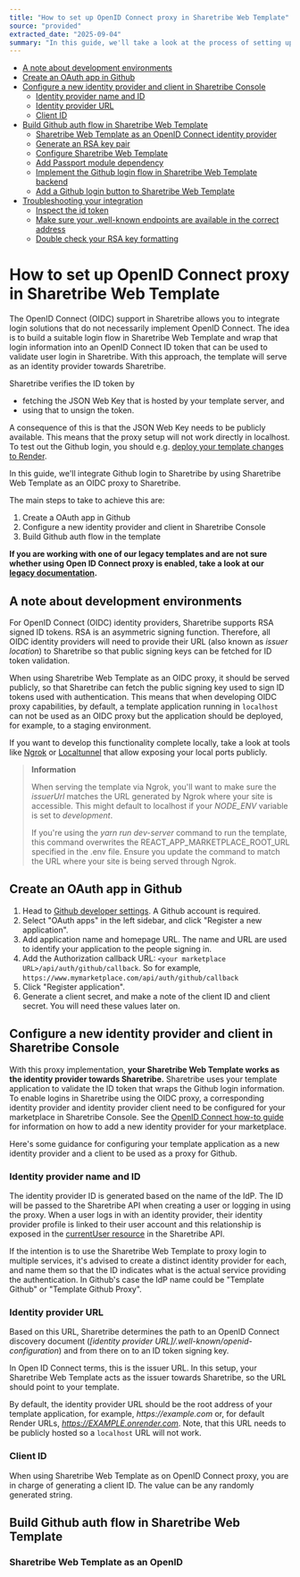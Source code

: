 ```yaml
---
title: "How to set up OpenID Connect proxy in Sharetribe Web Template"
source: "provided"
extracted_date: "2025-09-04"
summary: "In this guide, we'll take a look at the process of setting up OpenID Connect (OIDC) proxy to Sharetribe Web Template. This allows you to add support for identity providers that Sharetribe doesn't natively support. In this example, we are building the proxy implementation for Github."
---
```


- [A note about development environments](#a-note-about-development-environments)
- [Create an OAuth app in Github](#create-an-oauth-app-in-github)
- [Configure a new identity provider and client in Sharetribe Console](#configure-a-new-identity-provider-and-client-in-sharetribe-console)
  - [Identity provider name and ID](#identity-provider-name-and-id)
  - [Identity provider URL](#identity-provider-url)
  - [Client ID](#client-id)
- [Build Github auth flow in Sharetribe Web Template](#build-github-auth-flow-in-sharetribe-web-template)
  - [Sharetribe Web Template as an OpenID Connect identity provider](#sharetribe-web-template-as-an-openid-connect-identity-provider)
  - [Generate an RSA key pair](#generate-an-rsa-key-pair)
  - [Configure Sharetribe Web Template](#configure-sharetribe-web-template)
  - [Add Passport module dependency](#add-passport-module-dependency)
  - [Implement the Github login flow in Sharetribe Web Template backend](#implement-the-github-login-flow-in-sharetribe-web-template-backend)
  - [Add a Github login button to Sharetribe Web Template](#add-a-github-login-button-to-sharetribe-web-template)
- [Troubleshooting your integration](#troubleshooting-your-integration)
  - [Inspect the id token](#inspect-the-id-token)
  - [Make sure your .well-known endpoints are available in the correct address](#make-sure-your-well-known-endpoints-are-available-in-the-correct-address)
  - [Double check your RSA key formatting](#double-check-your-rsa-key-formatting)

# How to set up OpenID Connect proxy in Sharetribe Web Template

The OpenID Connect (OIDC) support in Sharetribe allows you to integrate login solutions that do not necessarily implement OpenID Connect. The idea is to build a suitable login flow in Sharetribe Web Template and wrap that login information into an OpenID Connect ID token that can be used to validate user login in Sharetribe. With this approach, the template will serve as an identity provider towards Sharetribe.

Sharetribe verifies the ID token by

- fetching the JSON Web Key that is hosted by your template server, and
- using that to unsign the token.

A consequence of this is that the JSON Web Key needs to be publicly available. This means that the proxy setup will not work directly in localhost. To test out the Github login, you should e.g. [deploy your template changes to Render](https://www.sharetribe.com/docs/tutorial/deploy-to-render/).

In this guide, we'll integrate Github login to Sharetribe by using Sharetribe Web Template as an OIDC proxy to Sharetribe.

The main steps to take to achieve this are:

1. Create a OAuth app in Github
2. Configure a new identity provider and client in Sharetribe Console
3. Build Github auth flow in the template

**If you are working with one of our legacy templates and are not sure whether using Open ID Connect proxy is enabled, take a look at our [legacy documentation](https://www.sharetribe.com/docs/template/legacy-templates/).**

## A note about development environments

For OpenID Connect (OIDC) identity providers, Sharetribe supports RSA signed ID tokens. RSA is an asymmetric signing function. Therefore, all OIDC identity providers will need to provide their URL (also known as _issuer location_) to Sharetribe so that public signing keys can be fetched for ID token validation.

When using Sharetribe Web Template as an OIDC proxy, it should be served publicly, so that Sharetribe can fetch the public signing key used to sign ID tokens used with authentication. This means that when developing OIDC proxy capabilities, by default, a template application running in `localhost` can not be used as an OIDC proxy but the application should be deployed, for example, to a staging environment.

If you want to develop this functionality complete locally, take a look at tools like [Ngrok](https://ngrok.com/) or [Localtunnel](https://localtunnel.github.io/www/) that allow exposing your local ports publicly.

> **Information**
> 
> When serving the template via Ngrok, you'll want to make sure the _issuerUrl_ matches the URL generated by Ngrok where your site is accessible. This might default to localhost if your _NODE_ENV_ variable is set to _development_.
> 
> If you're using the _yarn run dev-server_ command to run the template, this command overwrites the REACT_APP_MARKETPLACE_ROOT_URL specified in the .env file. Ensure you update the command to match the URL where your site is being served through Ngrok.

## Create an OAuth app in Github

1. Head to [Github developer settings](https://github.com/settings/developers). A Github account is required.
2. Select "OAuth apps" in the left sidebar, and click "Register a new application".
3. Add application name and homepage URL. The name and URL are used to identify your application to the people signing in.
4. Add the Authorization callback URL: `<your marketplace URL>/api/auth/github/callback`. So for example, `https://www.mymarketplace.com/api/auth/github/callback`
5. Click "Register application".
6. Generate a client secret, and make a note of the client ID and client secret. You will need these values later on.

## Configure a new identity provider and client in Sharetribe Console

With this proxy implementation, **your Sharetribe Web Template works as the identity provider towards Sharetribe.** Sharetribe uses your template application to validate the ID token that wraps the Github login information. To enable logins in Sharetribe using the OIDC proxy, a corresponding identity provider and identity provider client need to be configured for your marketplace in Sharetribe Console. See the [OpenID Connect how-to guide](https://www.sharetribe.com/docs/how-to/enable-open-id-connect-login/#configure-an-identity-provider-client-in-console) for information on how to add a new identity provider for your marketplace.

Here's some guidance for configuring your template application as a new identity provider and a client to be used as a proxy for Github.

### Identity provider name and ID

The identity provider ID is generated based on the name of the IdP. The ID will be passed to the Sharetribe API when creating a user or logging in using the proxy. When a user logs in with an identity provider, their identity provider profile is linked to their user account and this relationship is exposed in the [currentUser resource](https://www.sharetribe.com/api-reference/marketplace.html#currentuser-identity-provider) in the Sharetribe API.

If the intention is to use the Sharetribe Web Template to proxy login to multiple services, it's advised to create a distinct identity provider for each, and name them so that the ID indicates what is the actual service providing the authentication. In Github's case the IdP name could be "Template Github" or "Template Github Proxy".

### Identity provider URL

Based on this URL, Sharetribe determines the path to an OpenID Connect discovery document (_[identity provider URL]/.well-known/openid-configuration_) and from there on to an ID token signing key.

In Open ID Connect terms, this is the issuer URL. In this setup, your Sharetribe Web Template acts as the issuer towards Sharetribe, so the URL should point to your template.

By default, the identity provider URL should be the root address of your template application, for example, _https://example.com_ or, for default Render URLs, _https://EXAMPLE.onrender.com_. Note, that this URL needs to be publicly hosted so a `localhost` URL will not work.

### Client ID

When using Sharetribe Web Template as on OpenID Connect proxy, you are in charge of generating a client ID. The value can be any randomly generated string.

## Build Github auth flow in Sharetribe Web Template

### Sharetribe Web Template as an OpenID